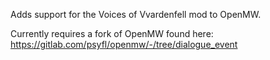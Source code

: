 Adds support for the Voices of Vvardenfell mod to OpenMW.

Currently requires a fork of OpenMW found here: https://gitlab.com/psyfl/openmw/-/tree/dialogue_event
